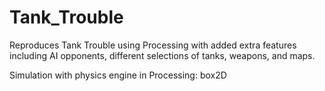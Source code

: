 # Tank_Trouble
Reproduces Tank Trouble using Processing with added extra features including AI opponents, different selections of tanks, weapons, and maps.

Simulation with physics engine in Processing: box2D
